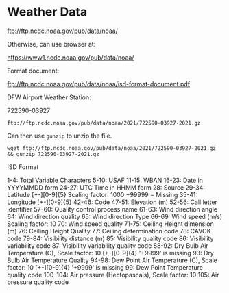 # Weather Data

<ftp://ftp.ncdc.noaa.gov/pub/data/noaa/>

Otherwise, can use browser at:

<https://www1.ncdc.noaa.gov/pub/data/noaa/>


Format document:

<ftp://ftp.ncdc.noaa.gov/pub/data/noaa/isd-format-document.pdf>

DFW Airport Weather Station:

722590-03927

`ftp://ftp.ncdc.noaa.gov/pub/data/noaa/2021/722590-03927-2021.gz`

Can then use `gunzip` to unzip the file.

```
wget ftp://ftp.ncdc.noaa.gov/pub/data/noaa/2021/722590-03927-2021.gz && gunzip 722590-03927-2021.gz
```

ISD Format

1-4: Total Variable Characters
5-10: USAF
11-15: WBAN
16-23: Date in YYYYMMDD form
24-27: UTC Time in HHMM form
28: Source
29-34: Latitude [+-][0-9]{5} Scaling factor: 1000 +99999 = Missing
35-41: Longitude [+-][0-9]{5}
42-46: Code
47-51: Elevation (m)
52-56: Call letter identifier
57-60: Quality control process name
61-63: Wind direction angle
64: Wind direction quality
65: Wind direction Type
66-69: Wind speed (m/s) Scaling factor: 10
70: Wind speed quality
71-75: Ceiling Height dimension (m)
76: Ceiling Height Quality
77: Ceiling determination code
78: CAVOK code
79-84: Visibility distance (m)
85: Visibility quality code
86: Visibility variability code
87: Visibility variability quality code
88-92: Dry Bulb Air Temperature (C), Scale factor: 10 [+-][0-9]{4} '+9999' is missing
93: Dry Bulb Air Temperature Quality
94-98: Dew Point Air Temperature (C), Scale factor: 10 [+-][0-9]{4} '+9999' is missing
99: Dew Point Temperature quality code
100-104: Air pressure (Hectopascals), Scale factor: 10
105: Air pressure quality code
